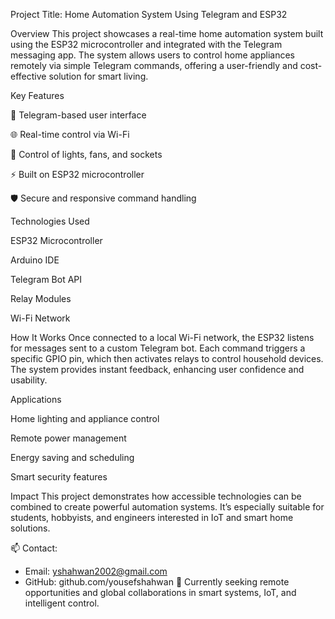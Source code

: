 Project Title: Home Automation System Using Telegram and ESP32

Overview
This project showcases a real-time home automation system built using the ESP32 microcontroller and integrated with the Telegram messaging app. The system allows users to control home appliances remotely via simple Telegram commands, offering a user-friendly and cost-effective solution for smart living.

Key Features

📱 Telegram-based user interface

🌐 Real-time control via Wi-Fi

🔌 Control of lights, fans, and sockets

⚡️ Built on ESP32 microcontroller

🛡️ Secure and responsive command handling

Technologies Used

ESP32 Microcontroller

Arduino IDE

Telegram Bot API

Relay Modules

Wi-Fi Network

How It Works
Once connected to a local Wi-Fi network, the ESP32 listens for messages sent to a custom Telegram bot. Each command triggers a specific GPIO pin, which then activates relays to control household devices. The system provides instant feedback, enhancing user confidence and usability.

Applications

Home lighting and appliance control

Remote power management

Energy saving and scheduling

Smart security features

Impact
This project demonstrates how accessible technologies can be combined to create powerful automation systems. It’s especially suitable for students, hobbyists, and engineers interested in IoT and smart home solutions.

 📫 Contact:
* Email: yshahwan2002@gmail.com  
* GitHub: github.com/yousefshahwan
🚀 Currently seeking remote opportunities and global collaborations in smart systems, IoT, and intelligent control.
